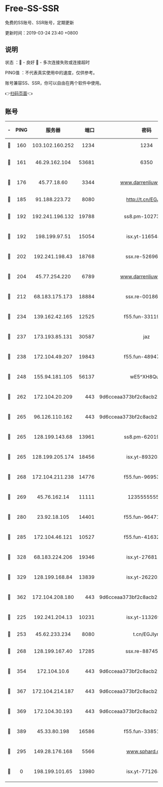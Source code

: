 # Free-SS-SSR

免费的SS账号、SSR账号，定期更新

更新时间：2019-03-24 23:40 +0800

## 说明

状态     ：🙂 - 良好 🙁 - 多次连接失败或连接超时

PING值   ：不代表真实使用中的速度，仅供参考。

账号兼容SS、SSR，你可以自由在两个软件中使用。

👉[扫码页面](https://liesauer.github.io/Free-SS-SSR/)👈

## 账号

|-|PING|服务器|端口|密码|加密方式|区域|
|:----:|:----:|:-----:|-----:|:----:|:----:|:----:|
|🙂|160|103.102.160.252|1234|1234|rc4-md5|JP|
|🙂|161|46.29.162.104|53681|6350|aes-128-ctr|RU|
|🙂|176|45.77.18.60|3344|www.darrenliuwei.com|aes-256-cfb|JP|
|🙂|185|91.188.223.72|8080|http://t.cn/EGJIyrl|rc4-md5|RU|
|🙂|192|192.241.196.132|19788|ss8.pm-10273519|aes-256-cfb|US|
|🙂|192|198.199.97.51|15054|isx.yt-11654879|aes-256-cfb|US|
|🙂|202|192.241.198.43|18768|ssx.re-52696687|aes-256-cfb|US|
|🙂|204|45.77.254.220|6789|www.darrenliuwei.com|aes-256-cfb|SG|
|🙂|212|68.183.175.173|18884|ssx.re-00186706|aes-256-cfb|US|
|🙂|234|139.162.42.165|12525|f55.fun-33119577|aes-256-cfb|SG|
|🙂|237|173.193.85.131|30587|jaz|aes-256-cfb|US|
|🙂|238|172.104.49.207|19843|f55.fun-48947292|aes-256-cfb|SG|
|🙂|248|155.94.181.105|56137|wE5^XH8Quw|aes-256-cfb|US|
|🙂|262|172.104.20.209|443|9d6cceaa373bf2c8acb22e60b6a58be6|aes-256-cfb|US|
|🙂|265|96.126.110.162|443|9d6cceaa373bf2c8acb22e60b6a58be6|aes-256-cfb|US|
|🙂|265|128.199.143.68|13961|ss8.pm-62019170|aes-256-cfb|SG|
|🙂|265|128.199.205.174|18456|isx.yt-89320378|aes-256-cfb|SG|
|🙂|268|172.104.211.238|14776|f55.fun-96953880|aes-256-cfb|US|
|🙂|269|45.76.162.14|11111|123555555555|aes-256-cfb|SG|
|🙂|280|23.92.18.105|14401|f55.fun-96471682|aes-256-cfb|US|
|🙂|285|172.104.46.121|10527|f55.fun-41632865|aes-256-cfb|SG|
|🙂|328|68.183.224.206|19346|isx.yt-27681130|aes-256-cfb|SG|
|🙂|329|128.199.168.84|13839|isx.yt-26220217|aes-256-cfb|SG|
|🙂|362|172.104.208.180|443|9d6cceaa373bf2c8acb22e60b6a58be6|aes-256-cfb|US|
|🙂|225|192.241.204.13|10231|isx.yt-11326913|aes-256-cfb|US|
|🙂|253|45.62.233.234|8080|t.cn/EGJIyrl|rc4-md5|CA|
|🙂|268|128.199.167.40|17285|ssx.re-88745830|aes-256-cfb|SG|
|🙂|354|172.104.10.6|443|9d6cceaa373bf2c8acb22e60b6a58be6|aes-256-cfb|US|
|🙂|367|172.104.214.187|443|9d6cceaa373bf2c8acb22e60b6a58be6|aes-256-cfb|US|
|🙂|369|172.104.30.193|443|9d6cceaa373bf2c8acb22e60b6a58be6|aes-256-cfb|US|
|🙂|389|45.33.80.198|16586|f55.fun-33851911|aes-256-cfb|US|
|🙁|295|149.28.176.168|5566|www.sphard.com|aes-256-cfb|AU|
|🙁|0|198.199.101.65|13980|isx.yt-77126897|aes-256-cfb|US|

